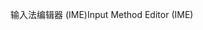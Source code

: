 <span data-ttu-id="cefa7-101">输入法编辑器 (IME)</span><span class="sxs-lookup"><span data-stu-id="cefa7-101">Input Method Editor (IME)</span></span>